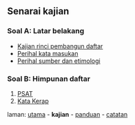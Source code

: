 ---
---

## Senarai kajian

### Soal A: Latar belakang

* [Kajian rinci pembangun daftar](rinci.md)
* [Perihal kata masukan](kata.md)
* [Perihal sumber dan etimologi](sumber.md)

### Soal B: Himpunan daftar

1. [PSAT](himpun/psat.md)
2. [Kata Kerap](himpun/katakerap.md)

laman: [utama][0] - **kajian** - [panduan][2] - [catatan][3]

  [0]: ../index.md
  [2]: ../panduan/index.md
  [3]: ../catatan/index.md
